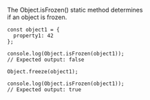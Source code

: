 The Object.isFrozen() static method determines  
if an object is frozen.  
```
const object1 = {
  property1: 42
};

console.log(Object.isFrozen(object1));
// Expected output: false

Object.freeze(object1);

console.log(Object.isFrozen(object1));
// Expected output: true
```
